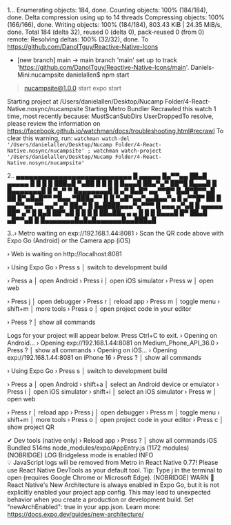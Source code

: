 1... Enumerating objects: 184, done.
Counting objects: 100% (184/184), done.
Delta compression using up to 14 threads
Compressing objects: 100% (166/166), done.
Writing objects: 100% (184/184), 803.43 KiB | 24.35 MiB/s, done.
Total 184 (delta 32), reused 0 (delta 0), pack-reused 0 (from 0)
remote: Resolving deltas: 100% (32/32), done.
To https://github.com/DanoITguy/Reactive-Native-Icons
 * [new branch]      main -> main
branch 'main' set up to track 'https://github.com/DanoITguy/Reactive-Native-Icons/main'.
Daniels-Mini:nucampsite danielallen$ npm start

> nucampsite@1.0.0 start
> expo start

Starting project at /Users/danielallen/Desktop/Nucamp Folder/4-React-Native.nosync/nucampsite
Starting Metro Bundler
Recrawled this watch 1 time, most recently because:
MustScanSubDirs UserDroppedTo resolve, please review the information on
https://facebook.github.io/watchman/docs/troubleshooting.html#recrawl
To clear this warning, run:
`watchman watch-del '/Users/danielallen/Desktop/Nucamp Folder/4-React-Native.nosync/nucampsite' ; watchman watch-project '/Users/danielallen/Desktop/Nucamp Folder/4-React-Native.nosync/nucampsite'`

2..
▄▄▄▄▄▄▄▄▄▄▄▄▄▄▄▄▄▄▄▄▄▄▄▄▄▄▄
█ ▄▄▄▄▄ █▄▀▀▄▄ ██▄█ ▄▄▄▄▄ █
█ █   █ ███▄█  ▀▄██ █   █ █
█ █▄▄▄█ ██▄▀▄▀ ██▀█ █▄▄▄█ █
█▄▄▄▄▄▄▄█ █ ▀▄▀ ▀ █▄▄▄▄▄▄▄█
█ ▄▀  █▄█▀ ▄▄▀▀█▀ █▄█▀█▀▀▄█
██ █▀▄█▄█▀▀  ▀█▄▄ ▀███▄▀▀ █
█ ▀▄█▀▄▄▀▄▄█▄▄▀▄ █ ▄▀▀█▀ ██
█ ▄▄▀▀▄▄ ▀▀  ▄▄▀ ▄▀ ██▄▀  █
█▄████▄▄▄▀▄▀▀▀  █ ▄▄▄  ▄▀▄█
█ ▄▄▄▄▄ ██▀ ▄▀  █ █▄█ ██▀▄█
█ █   █ █  ██▄██▄ ▄  ▄ █  █
█ █▄▄▄█ █▀ ██▄█  ▄█▀▀▄█   █
█▄▄▄▄▄▄▄█▄█▄█▄▄▄▄▄▄█▄▄███▄█

3..› Metro waiting on exp://192.168.1.44:8081
› Scan the QR code above with Expo Go (Android) or the Camera app (iOS)

› Web is waiting on http://localhost:8081

› Using Expo Go
› Press s │ switch to development build

› Press a │ open Android
› Press i │ open iOS simulator
› Press w │ open web

› Press j │ open debugger
› Press r │ reload app
› Press m │ toggle menu
› shift+m │ more tools
› Press o │ open project code in your editor

› Press ? │ show all commands

Logs for your project will appear below. Press Ctrl+C to exit.
› Opening on Android...
› Opening exp://192.168.1.44:8081 on Medium_Phone_API_36.0
› Press ? │ show all commands
› Opening on iOS...
› Opening exp://192.168.1.44:8081 on iPhone 16
› Press ? │ show all commands

› Using Expo Go
› Press s │ switch to development build

› Press a │ open Android
› shift+a │ select an Android device or emulator
› Press i │ open iOS simulator
› shift+i │ select an iOS simulator
› Press w │ open web

› Press r │ reload app
› Press j │ open debugger
› Press m │ toggle menu
› shift+m │ more tools
› Press o │ open project code in your editor
› Press c │ show project QR

✔ Dev tools (native only) › Reload app
› Press ? │ show all commands
iOS Bundled 514ms node_modules/expo/AppEntry.js (1172 modules)
 (NOBRIDGE) LOG  Bridgeless mode is enabled
 INFO  
 💡 JavaScript logs will be removed from Metro in React Native 0.77! Please use React Native DevTools as your default tool. Tip: Type j in the terminal to open (requires Google Chrome or Microsoft Edge).
 (NOBRIDGE) WARN  🚨 React Native's New Architecture is always enabled in Expo Go, but it is not explicitly enabled your project app config. This may lead to unexpected behavior when you create a production or development build. Set "newArchEnabled": true in your app.json.
Learn more: https://docs.expo.dev/guides/new-architecture/
